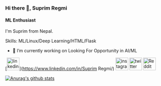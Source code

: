 ### Hi there 👋, Suprim Regmi
#### ML Enthusiast
I'm Suprim from Nepal.

Skills: ML/Linux/Deep Learning/HTML/Flask

- 🔭 I’m currently working on Looking For Opportunity in AI/ML 


[<img src='https://cdn.jsdelivr.net/npm/simple-icons@3.0.1/icons/linkedin.svg' alt='linkedin' height='40'>](https://www.linkedin.com/in/Suprim Regmi/)  [<img src='https://cdn.jsdelivr.net/npm/simple-icons@3.0.1/icons/instagram.svg' alt='instagram' height='40'>](https://www.instagram.com/https://www.instagram.com/supriem.regmi//)  [<img src='https://cdn.jsdelivr.net/npm/simple-icons@3.0.1/icons/twitter.svg' alt='twitter' height='40'>](https://twitter.com/supriem_regmi)  [<img src='https://cdn.jsdelivr.net/npm/simple-icons@3.0.1/icons/reddit.svg' alt='Reddit' height='40'>](https://www.reddit.com/user/gildedprotagonist)  


[![Anurag's github stats](https://github-readme-stats.vercel.app/api?username=supriem)](https://github.com/anuraghazra/github-readme-stats)








